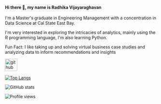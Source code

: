 #### Hi there 👋, my name is Radhika Vijayaraghavan
I'm a Master's graduate in Engineering Management with a concentration in Data Science at Cal State East Bay.

I'm very interested in exploring the intricacies of analytics, mainly using the R programming language, I'm also learning Python.

Fun Fact: I like taking up and solving virtual business case studies and analyzing data to inform recommendations and insights

[<img src='https://cdn.jsdelivr.net/npm/simple-icons@3.0.1/icons/github.svg' alt='github' height='40'>](https://github.com/viradhikaa)  

[![Top Langs](https://github-readme-stats.vercel.app/api/top-langs/?username=viradhikaa)](https://github.com/anuraghazra/github-readme-stats)

![GitHub stats](https://github-readme-stats.vercel.app/api?username=viradhikaa&show_icons=true&count_private=true)  

![Profile views](https://gpvc.arturio.dev/viradhikaa)  
